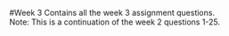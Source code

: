 #Week 3
Contains all the week 3 assignment questions.  
Note: This is a continuation of the week 2 questions 1-25.